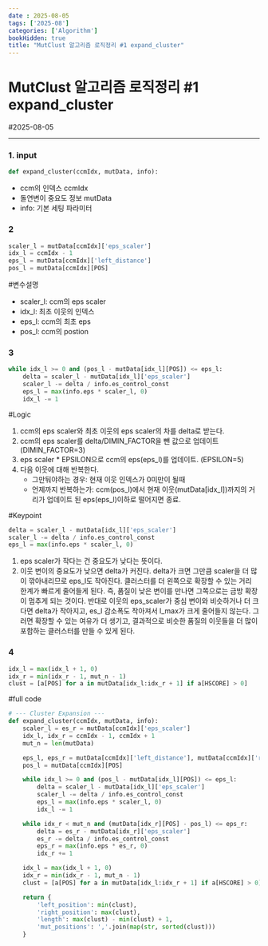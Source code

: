 ```yaml
---
date : 2025-08-05
tags: ['2025-08']
categories: ['Algorithm']
bookHidden: true
title: "MutClust 알고리즘 로직정리 #1 expand_cluster"
---
```


# MutClust 알고리즘 로직정리 #1 expand_cluster

#2025-08-05

---


### 1. input

```python
def expand_cluster(ccmIdx, mutData, info):

```

- ccm의 인덱스 ccmIdx
- 돌연변이 중요도 정보 mutData
- info: 기본 세팅 파라미터

### 2

```python
scaler_l = mutData[ccmIdx]['eps_scaler']
idx_l = ccmIdx - 1
eps_l = mutData[ccmIdx]['left_distance']
pos_l = mutData[ccmIdx][POS]
```

#변수설명
- scaler_l: ccm의 eps scaler
- idx_l: 최초 이웃의 인덱스
- eps_l: ccm의 최초 eps
- pos_l: ccm의 postion

### 3

```python
while idx_l >= 0 and (pos_l - mutData[idx_l][POS]) <= eps_l:
    delta = scaler_l - mutData[idx_l]['eps_scaler']
    scaler_l -= delta / info.es_control_const
    eps_l = max(info.eps * scaler_l, 0)
    idx_l -= 1
```

#Logic

1. ccm의 eps scaler와 최초 이웃의 eps scaler의 차를 delta로 받는다.
2. ccm의 eps scaler를 delta/DIMIN_FACTOR을 뺀 값으로 업데이트(DIMIN_FACTOR=3)
3. eps scaler * EPSILON으로 ccm의 eps(eps_l)를 업데이트. (EPSILON=5)
4. 다음 이웃에 대해 반복한다.
   - 그만둬야하는 경우: 현재 이웃 인덱스가 0미만이 될때
   - 언제까지 반복하는가: ccm(pos_l)에서 현재 이웃(mutData[idx_l])까지의 거리가 업데이트 된 eps(eps_l)이하로 떨어지면 종료.

#Keypoint

```python
delta = scaler_l - mutData[idx_l]['eps_scaler']
scaler_l -= delta / info.es_control_const
eps_l = max(info.eps * scaler_l, 0)
```

1. eps scaler가 작다는 건 중요도가 낮다는 뜻이다. 
2. 이웃 변이의 중요도가 낮으면 delta가 커진다. delta가 크면 그만큼 scaler을 더 많이 깎아내리므로 eps_l도 작아진다. 클러스터를 더 왼쪽으로 확장할 수 있는 거리 한계가 빠르게 줄어들게 된다. 즉, 품질이 낮은 변이를 만나면 그쪽으로는 금방 확장이 멈추게 되는 것이다. 반대로 이웃의 eps_scaler가 중심 변이와 비슷하거나 더 크다면 delta가 작아지고, es_l 감소폭도 작아져서 l_max가 크게 줄어들지 않는다. 그러면 확장할 수 있는 여유가 더 생기고, 결과적으로 비슷한 품질의 이웃들을 더 많이 포함하는 클러스터를 만들 수 있게 된다.

### 4

```python
idx_l = max(idx_l + 1, 0)
idx_r = min(idx_r - 1, mut_n - 1)
clust = [a[POS] for a in mutData[idx_l:idx_r + 1] if a[HSCORE] > 0]
```

#full code

```python
# --- Cluster Expansion ---
def expand_cluster(ccmIdx, mutData, info):
    scaler_l = es_r = mutData[ccmIdx]['eps_scaler']
    idx_l, idx_r = ccmIdx - 1, ccmIdx + 1
    mut_n = len(mutData)

    eps_l, eps_r = mutData[ccmIdx]['left_distance'], mutData[ccmIdx]['right_distance']
    pos_l = mutData[ccmIdx][POS]

    while idx_l >= 0 and (pos_l - mutData[idx_l][POS]) <= eps_l:
        delta = scaler_l - mutData[idx_l]['eps_scaler']
        scaler_l -= delta / info.es_control_const
        eps_l = max(info.eps * scaler_l, 0)
        idx_l -= 1

    while idx_r < mut_n and (mutData[idx_r][POS] - pos_l) <= eps_r:
        delta = es_r - mutData[idx_r]['eps_scaler']
        es_r -= delta / info.es_control_const
        eps_r = max(info.eps * es_r, 0)
        idx_r += 1

    idx_l = max(idx_l + 1, 0)
    idx_r = min(idx_r - 1, mut_n - 1)
    clust = [a[POS] for a in mutData[idx_l:idx_r + 1] if a[HSCORE] > 0]

    return {
        'left_position': min(clust),
        'right_position': max(clust),
        'length': max(clust) - min(clust) + 1,
        'mut_positions': ','.join(map(str, sorted(clust)))
    }
```
